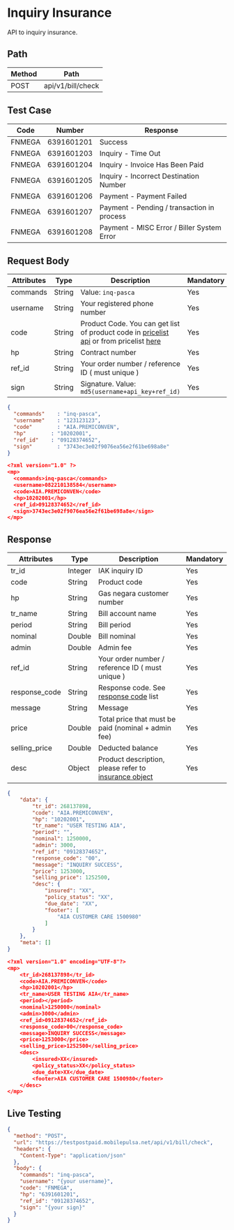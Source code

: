 # Inquiry Insurance

API to inquiry insurance.

## Path

Method | Path 
---------|----------
 POST | api/v1/bill/check

## Test Case

Code | Number | Response 
---------|----------|---------
FNMEGA | 6391601201 | Success
FNMEGA | 6391601203 | Inquiry - Time Out
FNMEGA | 6391601204 | Inquiry - Invoice Has Been Paid
FNMEGA | 6391601205 | Inquiry - Incorrect Destination Number
FNMEGA | 6391601206 | Payment - Payment Failed
FNMEGA | 6391601207 | Payment - Pending / transaction in process
FNMEGA | 6391601208 | Payment - MISC Error / Biller System Error

## Request Body

<!-- title: Request Attributes -->
Attributes | Type | Description | Mandatory
---------|----------|---------|----------
commands | String | Value: `inq-pasca` | Yes
username | String | Your registered phone number | Yes
code | String | Product Code. You can get list of product code in [pricelist api](../../price-list.md) or from pricelist [here](https://iak.id/webapp/pricelist) | Yes
hp | String | Contract number | Yes
ref_id | String | Your order number / reference ID ( must unique ) | Yes
sign | String | Signature. Value: `md5(username+api_key+ref_id)` | Yes

<!--
type: tab
title: JSON
-->

```json
{
  "commands"	: "inq-pasca",
  "username"	: "123123123",
  "code" 	    : "AIA.PREMICONVEN",
  "hp"	      : "10202001",
  "ref_id"	  : "09128374652",
  "sign"	    : "3743ec3e02f9076ea56e2f61be698a8e"
}
```

<!--
type: tab
title: XML
-->

```json
<?xml version="1.0" ?>
<mp>
  <commands>inq-pasca</commands>
  <username>082210138584</username>
  <code>AIA.PREMICONVEN</code>
  <hp>10202001</hp>
  <ref_id>09128374652</ref_id>
  <sign>3743ec3e02f9076ea56e2f61be698a8e</sign>
</mp>
```
<!-- type: tab-end -->

## Response

<!-- title: Response Attributes -->
Attributes | Type | Description | Mandatory
---------|----------|---------|----------
tr_id | Integer | IAK inquiry ID | Yes
code | String | Product code | Yes
hp | String | Gas negara customer number | Yes
tr_name | String | Bill account name | Yes
period | String | Bill period | Yes
nominal | Double | Bill nominal | Yes
admin | Double | Admin fee | Yes
ref_id | String | Your order number / reference ID ( must unique ) | Yes
response_code | String | Response code. See [response code](../../../response-code.md) list | Yes
message | String | Message | Yes
price | Double | Total price that must be paid (nominal + admin fee) | Yes
selling_price | Double | Deducted balance | Yes
desc | Object | Product description, please refer to [insurance object](./insurance-object.md) | Yes

<!--
type: tab
title: JSON
-->

```json
{
	"data": {
		"tr_id": 268137898,
		"code": "AIA.PREMICONVEN",
		"hp": "10202001",
		"tr_name": "USER TESTING AIA",
		"period": "",
		"nominal": 1250000,
		"admin": 3000,
		"ref_id": "09128374652",
		"response_code": "00",
		"message": "INQUIRY SUCCESS",
		"price": 1253000,
		"selling_price": 1252500,
		"desc": {
			"insured": "XX",
			"policy_status": "XX",
			"due_date": "XX",
			"footer": [
				"AIA CUSTOMER CARE 1500980"
			]
		}
	},
	"meta": []
}
```

<!--
type: tab
title: XML
-->

```json
<?xml version="1.0" encoding="UTF-8"?>
<mp>
	<tr_id>268137898</tr_id>
	<code>AIA.PREMICONVEN</code>
	<hp>10202001</hp>
	<tr_name>USER TESTING AIA</tr_name>
	<period></period>
	<nominal>1250000</nominal>
	<admin>3000</admin>
	<ref_id>09128374652</ref_id>
	<response_code>00</response_code>
	<message>INQUIRY SUCCESS</message>
	<price>1253000</price>
	<selling_price>1252500</selling_price>
	<desc>
		<insured>XX</insured>
		<policy_status>XX</policy_status>
		<due_date>XX</due_date>
		<footer>AIA CUSTOMER CARE 1500980</footer>
	</desc>
</mp>
```
<!-- type: tab-end -->

## Live Testing

```json http
{
  "method": "POST",
  "url": "https://testpostpaid.mobilepulsa.net/api/v1/bill/check",
  "headers": {
    "Content-Type": "application/json"
  },
  "body": {
    "commands": "inq-pasca",
    "username": "{your username}",
    "code": "FNMEGA",
    "hp": "6391601201",
    "ref_id": "09128374652",
    "sign": "{your sign}"
  }
}
```
